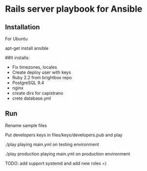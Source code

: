 # Rails server playbook for Ansible

## Installation
For Ubuntu

apt-get install ansible


##It installs:
- Fix timezones, locales
- Create deploy user with keys
- Ruby 2.2 from brightbox repo
- PostgreSQL 9.4
- nginx
- create dirs for capistrano
- crete database.yml

## Run
Rename sample files

Put developers keys in files/keys/developers.pub and play

./play  			playing main.yml on testing environment

./play production	playing main.yml on production environment



TODO: add support systemd and add new roles =)